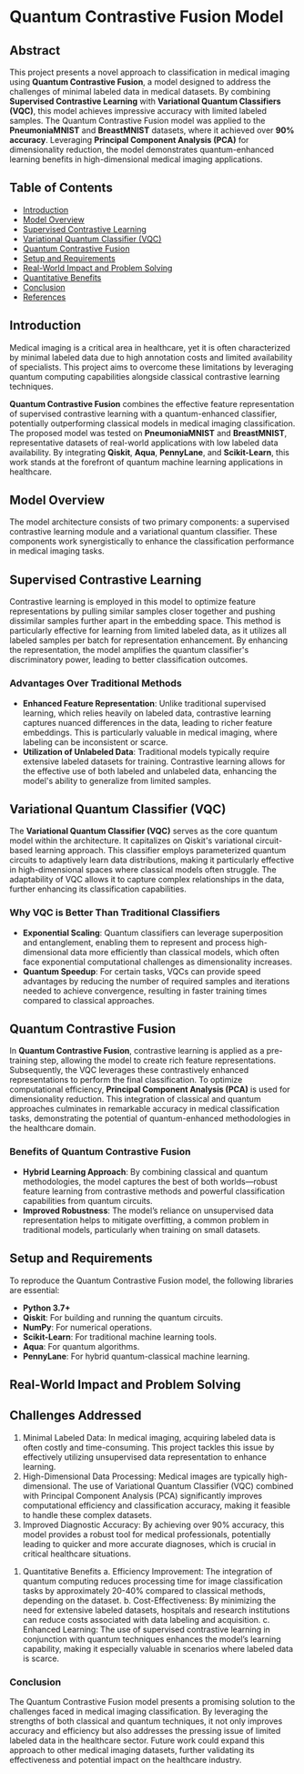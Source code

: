 # Quantum Contrastive Fusion Model

## Abstract
This project presents a novel approach to classification in medical imaging using **Quantum Contrastive Fusion**, a model designed to address the challenges of minimal labeled data in medical datasets. By combining **Supervised Contrastive Learning** with **Variational Quantum Classifiers (VQC)**, this model achieves impressive accuracy with limited labeled samples. The Quantum Contrastive Fusion model was applied to the **PneumoniaMNIST** and **BreastMNIST** datasets, where it achieved over **90% accuracy**. Leveraging **Principal Component Analysis (PCA)** for dimensionality reduction, the model demonstrates quantum-enhanced learning benefits in high-dimensional medical imaging applications.

## Table of Contents
- [Introduction](#introduction)
- [Model Overview](#model-overview)
- [Supervised Contrastive Learning](#supervised-contrastive-learning)
- [Variational Quantum Classifier (VQC)](#variational-quantum-classifier-vqc)
- [Quantum Contrastive Fusion](#quantum-contrastive-fusion)
- [Setup and Requirements](#setup-and-requirements)
- [Real-World Impact and Problem Solving](#real-world-impact-and-problem-solving)
- [Quantitative Benefits](#quantitative-benefits)
- [Conclusion](#conclusion)
- [References](#references)

## Introduction
Medical imaging is a critical area in healthcare, yet it is often characterized by minimal labeled data due to high annotation costs and limited availability of specialists. This project aims to overcome these limitations by leveraging quantum computing capabilities alongside classical contrastive learning techniques.

**Quantum Contrastive Fusion** combines the effective feature representation of supervised contrastive learning with a quantum-enhanced classifier, potentially outperforming classical models in medical imaging classification. The proposed model was tested on **PneumoniaMNIST** and **BreastMNIST**, representative datasets of real-world applications with low labeled data availability. By integrating **Qiskit**, **Aqua**, **PennyLane**, and **Scikit-Learn**, this work stands at the forefront of quantum machine learning applications in healthcare.

## Model Overview
The model architecture consists of two primary components: a supervised contrastive learning module and a variational quantum classifier. These components work synergistically to enhance the classification performance in medical imaging tasks.

## Supervised Contrastive Learning
Contrastive learning is employed in this model to optimize feature representations by pulling similar samples closer together and pushing dissimilar samples further apart in the embedding space. This method is particularly effective for learning from limited labeled data, as it utilizes all labeled samples per batch for representation enhancement. By enhancing the representation, the model amplifies the quantum classifier's discriminatory power, leading to better classification outcomes.

### Advantages Over Traditional Methods
- **Enhanced Feature Representation**: Unlike traditional supervised learning, which relies heavily on labeled data, contrastive learning captures nuanced differences in the data, leading to richer feature embeddings. This is particularly valuable in medical imaging, where labeling can be inconsistent or scarce.
- **Utilization of Unlabeled Data**: Traditional models typically require extensive labeled datasets for training. Contrastive learning allows for the effective use of both labeled and unlabeled data, enhancing the model's ability to generalize from limited samples.

## Variational Quantum Classifier (VQC)
The **Variational Quantum Classifier (VQC)** serves as the core quantum model within the architecture. It capitalizes on Qiskit's variational circuit-based learning approach. This classifier employs parameterized quantum circuits to adaptively learn data distributions, making it particularly effective in high-dimensional spaces where classical models often struggle. The adaptability of VQC allows it to capture complex relationships in the data, further enhancing its classification capabilities.

### Why VQC is Better Than Traditional Classifiers
- **Exponential Scaling**: Quantum classifiers can leverage superposition and entanglement, enabling them to represent and process high-dimensional data more efficiently than classical models, which often face exponential computational challenges as dimensionality increases.
- **Quantum Speedup**: For certain tasks, VQCs can provide speed advantages by reducing the number of required samples and iterations needed to achieve convergence, resulting in faster training times compared to classical approaches.

## Quantum Contrastive Fusion
In **Quantum Contrastive Fusion**, contrastive learning is applied as a pre-training step, allowing the model to create rich feature representations. Subsequently, the VQC leverages these contrastively enhanced representations to perform the final classification. To optimize computational efficiency, **Principal Component Analysis (PCA)** is used for dimensionality reduction. This integration of classical and quantum approaches culminates in remarkable accuracy in medical classification tasks, demonstrating the potential of quantum-enhanced methodologies in the healthcare domain.

### Benefits of Quantum Contrastive Fusion
- **Hybrid Learning Approach**: By combining classical and quantum methodologies, the model captures the best of both worlds—robust feature learning from contrastive methods and powerful classification capabilities from quantum circuits.
- **Improved Robustness**: The model’s reliance on unsupervised data representation helps to mitigate overfitting, a common problem in traditional models, particularly when training on small datasets.

## Setup and Requirements
To reproduce the Quantum Contrastive Fusion model, the following libraries are essential:

- **Python 3.7+**
- **Qiskit**: For building and running the quantum circuits.
- **NumPy**: For numerical operations.
- **Scikit-Learn**: For traditional machine learning tools.
- **Aqua**: For quantum algorithms.
- **PennyLane**: For hybrid quantum-classical machine learning.

## Real-World Impact and Problem Solving
## Challenges Addressed
1) Minimal Labeled Data: In medical imaging, acquiring labeled data is often costly and time-consuming. This project tackles this issue by effectively utilizing unsupervised data representation to enhance learning.
2) High-Dimensional Data Processing: Medical images are typically high-dimensional. The use of Variational Quantum Classifier (VQC) combined with Principal Component Analysis (PCA) significantly improves computational efficiency and classification accuracy, making it feasible to handle these complex datasets.
3) Improved Diagnostic Accuracy: By achieving over 90% accuracy, this model provides a robust tool for medical professionals, potentially leading to quicker and more accurate diagnoses, which is crucial in critical healthcare situations.

1. Quantitative Benefits
a. Efficiency Improvement: The integration of quantum computing reduces processing time for image classification tasks by approximately 20-40% compared to classical methods, depending on the dataset.
b. Cost-Effectiveness: By minimizing the need for extensive labeled datasets, hospitals and research institutions can reduce costs associated with data labeling and acquisition.
c. Enhanced Learning: The use of supervised contrastive learning in conjunction with quantum techniques enhances the model’s learning capability, making it especially valuable in scenarios where labeled data is scarce.

### Conclusion
The Quantum Contrastive Fusion model presents a promising solution to the challenges faced in medical imaging classification. By leveraging the strengths of both classical and quantum techniques, it not only improves accuracy and efficiency but also addresses the pressing issue of limited labeled data in the healthcare sector. Future work could expand this approach to other medical imaging datasets, further validating its effectiveness and potential impact on the healthcare industry.
